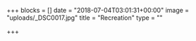 +++
blocks = []
date = "2018-07-04T03:01:31+00:00"
image = "uploads/_DSC0017.jpg"
title = "Recreation"
type = ""

+++
